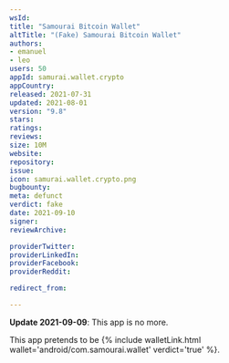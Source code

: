 ```yaml
---
wsId: 
title: "Samourai Bitcoin Wallet"
altTitle: "(Fake) Samourai Bitcoin Wallet"
authors:
- emanuel
- leo
users: 50
appId: samurai.wallet.crypto
appCountry: 
released: 2021-07-31
updated: 2021-08-01
version: "9.8"
stars: 
ratings: 
reviews: 
size: 10M
website: 
repository: 
issue: 
icon: samurai.wallet.crypto.png
bugbounty: 
meta: defunct
verdict: fake
date: 2021-09-10
signer: 
reviewArchive:

providerTwitter: 
providerLinkedIn: 
providerFacebook: 
providerReddit: 

redirect_from:

---
```


**Update 2021-09-09**: This app is no more.

This app pretends to be {% include walletLink.html wallet='android/com.samourai.wallet' verdict='true' %}.

